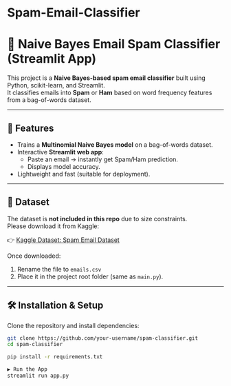 # Spam-Email-Classifier
# 📧 Naive Bayes Email Spam Classifier (Streamlit App)

This project is a **Naive Bayes-based spam email classifier** built using Python, scikit-learn, and Streamlit.  
It classifies emails into **Spam** or **Ham** based on word frequency features from a bag-of-words dataset.

---

## 🚀 Features
- Trains a **Multinomial Naive Bayes model** on a bag-of-words dataset.
- Interactive **Streamlit web app**:
  - Paste an email → instantly get Spam/Ham prediction.
  - Displays model accuracy.
- Lightweight and fast (suitable for deployment).

---

## 📂 Dataset
The dataset is **not included in this repo** due to size constraints.  
Please download it from Kaggle:

👉 [Kaggle Dataset: Spam Email Dataset](https://www.kaggle.com/datasets/balaka18/email-spam-classification-dataset-csv)

Once downloaded:
1. Rename the file to `emails.csv`
2. Place it in the project root folder (same as `main.py`).

---

## 🛠️ Installation & Setup
Clone the repository and install dependencies:

```bash
git clone https://github.com/your-username/spam-classifier.git
cd spam-classifier

pip install -r requirements.txt

▶️ Run the App
streamlit run app.py



